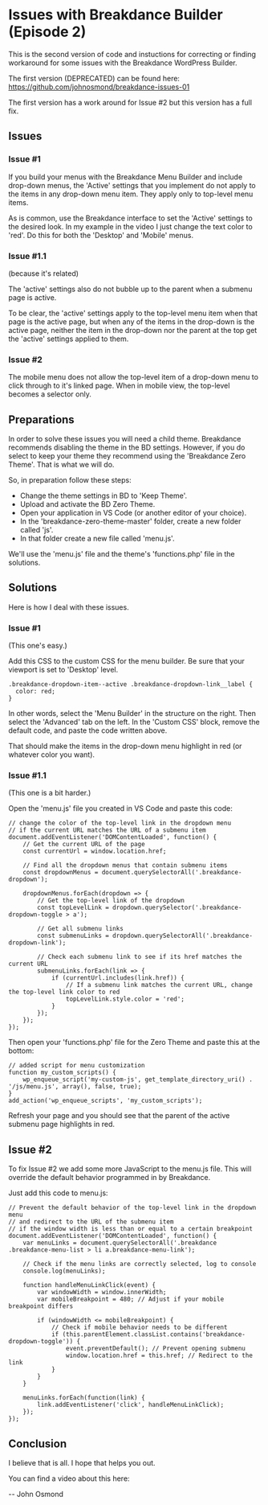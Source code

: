 # Issues with Breakdance Builder (Episode 2)

This is the second version of code and instuctions for correcting or finding workaround for some issues with the Breakdance WordPress Builder.

The first version (DEPRECATED) can be found here: https://github.com/johnosmond/breakdance-issues-01

The first version has a work around for Issue #2 but this version has a full fix.

## Issues

### Issue #1

If you build your menus with the Breakdance Menu Builder and include drop-down menus, the 'Active' settings that you implement do not apply to the items in any drop-down menu item. They apply only to top-level menu items.

As is common, use the Breakdance interface to set the 'Active' settings to the desired look. In my example in the video I just change the text color to 'red'. Do this for both the 'Desktop' and 'Mobile' menus.

### Issue #1.1

(because it's related)

The 'active' settings also do not bubble up to the parent when a submenu page is active.

To be clear, the 'active' settings apply to the top-level menu item when that page is the active page, but when any of the items in the drop-down is the active page, neither the item in the drop-down nor the parent at the top get the 'active' settings applied to them.

### Issue #2

The mobile menu does not allow the top-level item of a drop-down menu to click through to it's linked page. When in mobile view, the top-level becomes a selector only.

## Preparations

In order to solve these issues you will need a child theme. Breakdance recommends disabling the theme in the BD settings. However, if you do select to keep your theme they recommend using the 'Breakdance Zero Theme'. That is what we will do.

So, in preparation follow these steps:
* Change the theme settings in BD to 'Keep Theme'.
* Upload and activate the BD Zero Theme.
* Open your application in VS Code (or another editor of your choice).
* In the 'breakdance-zero-theme-master' folder, create a new folder called 'js'.
* In that folder create a new file called 'menu.js'.

We'll use the 'menu.js' file and the theme's 'functions.php' file in the solutions.

## Solutions

Here is how I deal with these issues.

### Issue #1

(This one's easy.)

Add this CSS to the custom CSS for the menu builder. Be sure that your viewport is set to 'Desktop' level.

```
.breakdance-dropdown-item--active .breakdance-dropdown-link__label {
  color: red;
}
```

In other words, select the 'Menu Builder' in the structure on the right. Then select the 'Advanced' tab on the left. In the 'Custom CSS' block, remove the default code, and paste the code written above.

That should make the items in the drop-down menu highlight in red (or whatever color you want).

### Issue #1.1 

(This one is a bit harder.)

Open the 'menu.js' file you created in VS Code and paste this code:

```
// change the color of the top-level link in the dropdown menu 
// if the current URL matches the URL of a submenu item
document.addEventListener('DOMContentLoaded', function() {
    // Get the current URL of the page
    const currentUrl = window.location.href;

    // Find all the dropdown menus that contain submenu items
    const dropdownMenus = document.querySelectorAll('.breakdance-dropdown');

    dropdownMenus.forEach(dropdown => {
        // Get the top-level link of the dropdown
        const topLevelLink = dropdown.querySelector('.breakdance-dropdown-toggle > a');
        
        // Get all submenu links
        const submenuLinks = dropdown.querySelectorAll('.breakdance-dropdown-link');

        // Check each submenu link to see if its href matches the current URL
        submenuLinks.forEach(link => {
            if (currentUrl.includes(link.href)) {
                // If a submenu link matches the current URL, change the top-level link color to red
                topLevelLink.style.color = 'red';
            }
        });
    });
});
```

Then open your 'functions.php' file for the Zero Theme and paste this at the bottom:

```
// added script for menu customization
function my_custom_scripts() {
    wp_enqueue_script('my-custom-js', get_template_directory_uri() . '/js/menu.js', array(), false, true);
}
add_action('wp_enqueue_scripts', 'my_custom_scripts');
```

Refresh your page and you should see that the parent of the active submenu page highlights in red.

## Issue #2

To fix Issue #2 we add some more JavaScript to the menu.js file. This will override the default behavior programmed in by Breakdance.

Just add this code to menu.js:

~~~
// Prevent the default behavior of the top-level link in the dropdown menu
// and redirect to the URL of the submenu item 
// if the window width is less than or equal to a certain breakpoint
document.addEventListener('DOMContentLoaded', function() {
    var menuLinks = document.querySelectorAll('.breakdance .breakdance-menu-list > li a.breakdance-menu-link');

    // Check if the menu links are correctly selected, log to console
    console.log(menuLinks);

    function handleMenuLinkClick(event) {
        var windowWidth = window.innerWidth;
        var mobileBreakpoint = 480; // Adjust if your mobile breakpoint differs

        if (windowWidth <= mobileBreakpoint) {
            // Check if mobile behavior needs to be different
            if (this.parentElement.classList.contains('breakdance-dropdown-toggle')) {
                event.preventDefault(); // Prevent opening submenu
                window.location.href = this.href; // Redirect to the link
            }
        }
    }

    menuLinks.forEach(function(link) {
        link.addEventListener('click', handleMenuLinkClick);
    });
});
~~~

## Conclusion

I believe that is all. I hope that helps you out.

You can find a video about this here: 

-- John Osmond
